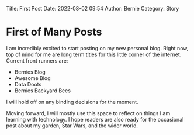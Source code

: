 Title: First Post
Date: 2022-08-02 09:54
Author: Bernie
Category: Story
# First of Many Posts

I am incredibly excited to start posting on my new personal blog. Right now, top of mind for me are long term titles for this little corner of the internet. Current front runners are:

- Bernies Blog
- Awesome Blog
- Data Doots
- Bernies Backyard Bees

I will hold off on any binding decisions for the moment. 

Moving forward, I will mostly use this space to reflect on things I am learning with technology. I hope readers are also ready for the occasional post about my garden, Star Wars, and the wider world.
